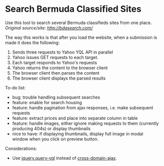 Search Bermuda Classified Sites
===============================

Use this tool to search several Bermuda classifieds sites from one place.
<br>*Original source/site: http://bdasearch.com/*

The way this works is that after you load the website, when a submission is made it does the following:

1. Sends three requests to Yahoo YQL API in parallel
2. Yahoo issues GET requests to each target.
3. Each target responds to Yahoo's requests
4. Yahoo returns the content to the browser client
5. The browser client then parses the content
6. The browser client displays the parsed results


To-do list:

- bug: trouble handling subsequent searches
- feature: enable for search housing
- feature: handle pagination from ajax responses, i.e. make subsequent requests
- feature: extract prices and place into separate column in table
- feature: handle images, either ignore making requests to them (currently producing 404s) or display thumbnails
- nice to have: if displaying thumbnails, display full image in modal window when you click on preview button.

Considerations:

- Use [jquery.query-yql](https://github.com/hail2u/jquery.query-yql/) instead of [cross-domain-ajax](https://github.com/padolsey/jquery.fn/tree/master/cross-domain-ajax/).
